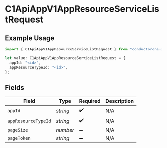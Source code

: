 # C1ApiAppV1AppResourceServiceListRequest

## Example Usage

```typescript
import { C1ApiAppV1AppResourceServiceListRequest } from "conductorone-sdk-typescript/sdk/models/operations";

let value: C1ApiAppV1AppResourceServiceListRequest = {
  appId: "<id>",
  appResourceTypeId: "<id>",
};
```

## Fields

| Field               | Type                | Required            | Description         |
| ------------------- | ------------------- | ------------------- | ------------------- |
| `appId`             | *string*            | :heavy_check_mark:  | N/A                 |
| `appResourceTypeId` | *string*            | :heavy_check_mark:  | N/A                 |
| `pageSize`          | *number*            | :heavy_minus_sign:  | N/A                 |
| `pageToken`         | *string*            | :heavy_minus_sign:  | N/A                 |